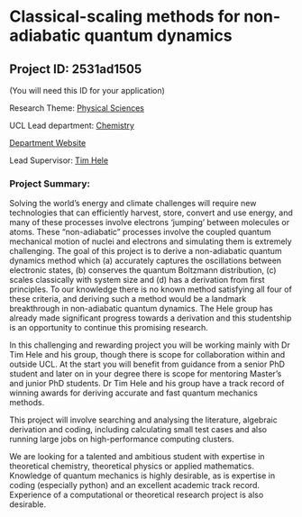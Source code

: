 # Classical-scaling methods for non-adiabatic quantum dynamics

## Project ID: **2531ad1505**
(You will need this ID for your application)

Research Theme: [Physical Sciences](../themes/physical-sciences.md)

UCL Lead department: [Chemistry](../departments/chemistry.md)

[Department Website](https://www.ucl.ac.uk/chemistry)

Lead Supervisor: [Tim Hele](https://profiles.ucl.ac.uk/78262)

### Project Summary:

Solving the world’s energy and climate challenges will require new technologies that can efficiently harvest, store, convert and use energy, and many of these processes involve electrons ‘jumping’ between molecules or atoms. These “non-adiabatic” processes involve the coupled quantum mechanical motion of nuclei and electrons and simulating them is extremely challenging. The goal of this project is to derive a non-adiabatic quantum dynamics method which (a) accurately captures the oscillations between electronic states, (b) conserves the quantum Boltzmann distribution, (c) scales classically with system size and (d) has a derivation from first principles. To our knowledge there is no known method satisfying all four of these criteria, and deriving such a method would be a landmark breakthrough in non-adiabatic quantum dynamics. The Hele group has already made significant progress towards a derivation and this studentship is an opportunity to continue this promising research.

In this challenging and rewarding project you will be working mainly with Dr Tim Hele and his group, though there is scope for collaboration within and outside UCL. At the start you will benefit from guidance from a senior PhD student and later on in your degree there is scope for mentoring Master’s and junior PhD students. Dr Tim Hele and his group have a track record of winning awards for deriving accurate and fast quantum mechanics methods.

This project will involve searching and analysing the literature, algebraic derivation and coding, including calculating small test cases and also running large jobs on high-performance computing clusters. 

We are looking for a talented and ambitious student with expertise in theoretical chemistry, theoretical physics or applied mathematics. Knowledge of quantum mechanics is highly desirable, as is expertise in coding (especially python) and an excellent academic track record. Experience of a computational or theoretical research project is also desirable.
